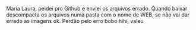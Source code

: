 Maria Laura, peidei pro Github e enviei os arquivos errado. Quando baixar descompacta os arquivos numa pasta com o nome de WEB, se não vai dar errado as imagens ok.
Perdão pelo erro bobo hihi, valeu 
